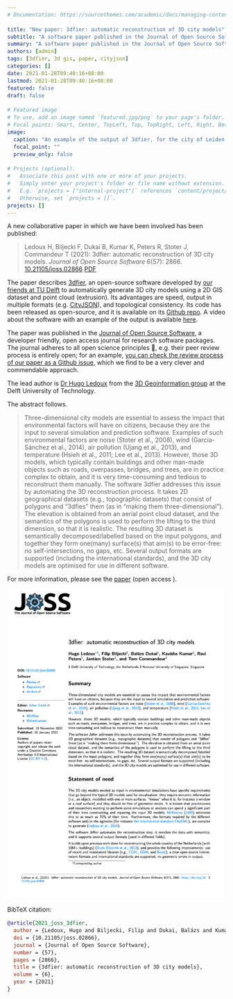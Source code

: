 ```yaml
---
# Documentation: https://sourcethemes.com/academic/docs/managing-content/

title: "New paper: 3dfier: automatic reconstruction of 3D city models"
subtitle: "A software paper published in the Journal of Open Source Software."
summary: "A software paper published in the Journal of Open Source Software."
authors: [admin]
tags: [3dfier, 3d gis, paper, cityjson]
categories: []
date: 2021-01-28T09:40:16+08:00
lastmod: 2021-01-28T09:40:16+08:00
featured: false
draft: false

# Featured image
# To use, add an image named `featured.jpg/png` to your page's folder.
# Focal points: Smart, Center, TopLeft, Top, TopRight, Left, Right, BottomLeft, Bottom, BottomRight.
image:
  caption: "An example of the output of 3dfier, for the city of Leiden in the Netherlands."
  focal_point: ""
  preview_only: false

# Projects (optional).
#   Associate this post with one or more of your projects.
#   Simply enter your project's folder or file name without extension.
#   E.g. `projects = ["internal-project"]` references `content/project/deep-learning/index.md`.
#   Otherwise, set `projects = []`.
projects: []
---
```


A new collaborative paper in which we have been involved has been published:

> Ledoux H, Biljecki F, Dukai B, Kumar K, Peters R, Stoter J, Commandeur T (2021): 3dfier: automatic reconstruction of 3D city models. _Journal of Open Source Software_ 6(57): 2866. [<i class="ai ai-doi-square ai"></i> 10.21105/joss.02866](https://doi.org/10.21105/joss.02866) [<i class="far fa-file-pdf"></i> PDF](/publication/2021-joss-3-dfier/2021-joss-3-dfier.pdf) <i class="ai ai-open-access-square ai"></i>

The paper describes [3dfier](https://github.com/tudelft3d/3dfier), an open-source software developed by [our friends at TU Delft](https://3d.bk.tudelft.nl) to automatically generate 3D city models using a 2D GIS dataset and point cloud (extrusion).
Its advantages are speed, output in multiple formats (e.g. [CityJSON](https://www.cityjson.org)), and topological consistency.
Its code has been released as open-source, and it is available on its [Github repo](https://github.com/tudelft3d/3dfier).
A video about the software with an example of the output is available [here](https://vimeo.com/181421237).

The paper was published in the [Journal of Open Source Software](https://joss.theoj.org), a developer friendly, open access journal for research software packages.
The journal adheres to all open science principles :clap:, e.g. their peer review process is entirely open; for an example, [you can check the review process of our paper as a Github issue](https://github.com/openjournals/joss-reviews/issues/2866), which we find to be a very clever and commendable approach.

The lead author is [Dr Hugo Ledoux](https://3d.bk.tudelft.nl/hledoux/) from the [3D Geoinformation group](https://3d.bk.tudelft.nl) at the Delft University of Technology.



The abstract follows.
> Three-dimensional city models are essential to assess the impact that environmental factors will have on citizens, because they are the input to several simulation and prediction software. Examples of such environmental factors are noise (Stoter et al., 2008), wind (Garcı́a-Sánchez et al., 2014), air pollution (Ujang et al., 2013), and temperature (Hsieh et al., 2011; Lee et al., 2013).
However, those 3D models, which typically contain buildings and other man-made objects such as roads, overpasses, bridges, and trees, are in practice complex to obtain, and it is very time-consuming and tedious to reconstruct them manually.
The software 3dfier addresses this issue by automating the 3D reconstruction process. It takes 2D geographical datasets (e.g., topographic datasets) that consist of polygons and “3dfies” them (as in “making them three-dimensional”). The elevation is obtained from an aerial point cloud dataset, and the semantics of the polygons is used to perform the lifting to the third dimension, so that it is realistic. The resulting 3D dataset is semantically decomposed/labelled based on the input polygons, and together they form one(many) surface(s) that aim(s) to be error-free: no self-intersections, no gaps, etc. Several output formats are supported (including the international standards), and the 3D city models are optimised for use in different software.

For more information, please see the [paper](/publication/2021-joss-3-dfier/) (open access <i class="ai ai-open-access-square ai"></i>).

[![](page-one.png)](/publication/2021-joss-3-dfier/)

BibTeX citation:
```bibtex
@article{2021_joss_3dfier,
  author = {Ledoux, Hugo and Biljecki, Filip and Dukai, Balázs and Kumar, Kavisha and Peters, Ravi and Stoter, Jantien and Commandeur, Tom},
  doi = {10.21105/joss.02866},
  journal = {Journal of Open Source Software},
  number = {57},
  pages = {2866},
  title = {3dfier: automatic reconstruction of 3D city models},
  volume = {6},
  year = {2021}
}
```


